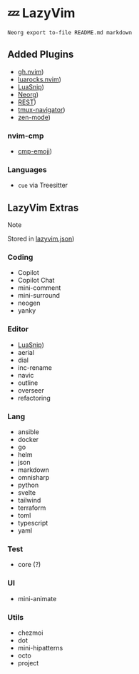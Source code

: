 # 💤 LazyVim

```vim
Neorg export to-file README.md markdown
```

## Added Plugins

- [gh.nvim](https://github.com/ldelossa/gh.nvim))
- [luarocks.nvim](https://github.com/vhyrro/luarocks.nvim))
- [LuaSnip](https://github.com/L3MON4D3/LuaSnip))
- [Neorg](https://github.com/nvim-neorg/neorg))
- [REST](https://github.com/rest-nvim/rest.nvim))
- [tmux-navigator](https://github.com/christoomey/vim-tmux-navigator))
- [zen-mode](https://github.com/folke/zen-mode.nvim))

### nvim-cmp

- [cmp-emoji](https://github.com/hrsh7th/cmp-emoji))

### Languages

- `cue` via Treesitter

## LazyVim Extras

> [!NOTE]
>
> Stored in [lazyvim.json](lazyvim.json))

### Coding

- Copilot
- Copilot Chat
- mini-comment
- mini-surround
- neogen
- yanky

### Editor

- [LuaSnip](https://github.com/L3MON4D3/LuaSnip))
- aerial
- dial
- inc-rename
- navic
- outline
- overseer
- refactoring

### Lang

- ansible
- docker
- go
- helm
- json
- markdown
- omnisharp
- python
- svelte
- tailwind
- terraform
- toml
- typescript
- yaml

### Test

- core (?)

### UI

- mini-animate

### Utils

- chezmoi
- dot
- mini-hipatterns
- octo
- project
